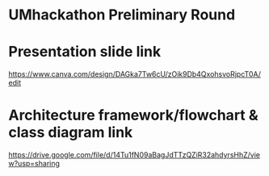 # UMhackathon Preliminary Round
# Presentation slide link
https://www.canva.com/design/DAGka7Tw6cU/zOik9Db4QxohsvoRjpcT0A/edit

# Architecture framework/flowchart & class diagram link
https://drive.google.com/file/d/14Tu1fN09aBagJdTTzQZiR32ahdyrsHhZ/view?usp=sharing
